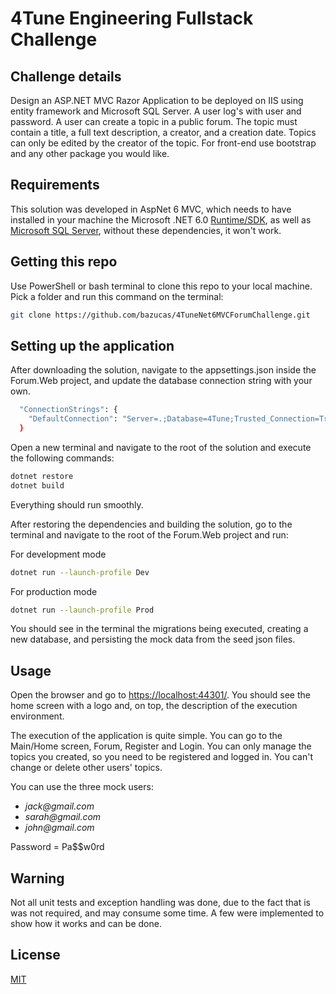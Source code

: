 ﻿# 4Tune Engineering Fullstack Challenge

## Challenge details

Design an ASP.NET MVC Razor Application to be deployed on IIS using entity
framework and Microsoft SQL Server. A user log's with user and password. A user can
create a topic in a public forum. The topic must contain a title, a full text description, a
creator, and a creation date. Topics can only be edited by the creator of the topic. For
front-end use bootstrap and any other package you would like.

## Requirements

This solution was developed in AspNet 6 MVC, which needs to have installed in your machine the Microsoft .NET 6.0 [Runtime/SDK](https://dotnet.microsoft.com/en-us/download/dotnet/6.0), as well as [Microsoft SQL Server](https://www.microsoft.com/en-gb/sql-server/sql-server-downloads),
without these dependencies, it won't work.

## Getting this repo

Use PowerShell or bash terminal to clone this repo to your local machine.  
Pick a folder and run this command on the terminal:  

```bash
git clone https://github.com/bazucas/4TuneNet6MVCForumChallenge.git
```

## Setting up the application

After downloading the solution, navigate to the appsettings.json inside the Forum.Web project, and update the database connection string with your own.

```bash
  "ConnectionStrings": {
    "DefaultConnection": "Server=.;Database=4Tune;Trusted_Connection=True"
  }
```

Open a new terminal and navigate to the root of the solution and execute the following commands:

```bash
dotnet restore
dotnet build
```

Everything should run smoothly.

After restoring the dependencies and building the solution, go to the terminal and navigate to the root of the Forum.Web project and run:  

For development mode

```bash
dotnet run --launch-profile Dev
```

For production mode

```bash
dotnet run --launch-profile Prod
```
You should see in the terminal the migrations being executed, creating a new database, and persisting the mock data from the seed json files. 

## Usage

Open the browser and go to [https://localhost:44301/](https://localhost:44301/). You should see the home screen with a logo and, on top, the description of the execution environment.

The execution of the application is quite simple. You can go to the Main/Home screen, Forum, Register and Login.
You can only manage the topics you created, so you need to be registered and logged in. You can't change or delete other users' topics.

You can use the three mock users:

* _jack@gmail.com_
* _sarah@gmail.com_
* _john@gmail.com_

Password = Pa$$w0rd

## Warning

Not all unit tests and exception handling was done, due to the fact that is was not required, and may consume some time.
A few were implemented to show how it works and can be done.

## License

[MIT](https://choosealicense.com/licenses/mit/)
